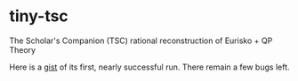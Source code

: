 # tiny-tsc
The Scholar's Companion (TSC) rational reconstruction of Eurisko + QP Theory 

Here is a [gist](https://gist.github.com/KnowledgeGarden/8443b1d035ffb8f304278f0345e813a9) of its first, nearly successful run. There remain a few bugs left.
